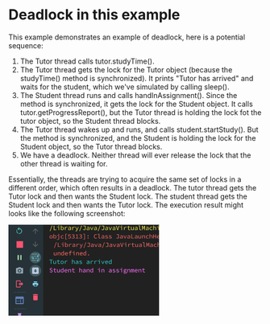 # Deadlock in this example

This example demonstrates an example of deadlock, here is a potential sequence:

1. The Tutor thread calls tutor.studyTime().
2. The Tutor thread gets the lock for the Tutor object (because the studyTime() method is synchronized). It prints "Tutor has arrived" and waits for the student, which we've simulated by calling sleep().
3. The Student thread runs and calls handInAssignment(). Since the method is synchronized, it gets the lock for the Student object. It calls tutor.getProgressReport(), but the Tutor thread is holding the lock fot the tutor object, so the Student thread blocks.
4. The Tutor thread wakes up and runs, and calls student.startStudy(). But the method is synchronized, and the Student is holding the lock for the Student object, so the Tutor thread blocks.
5. We have a deadlock. Neither thread will ever release the lock that the other thread is waiting for.

Essentially, the threads are trying to acquire the same set of locks in a different order, which often results in a deadlock. The tutor thread gets the Tutor lock and then wants the Student lock. The student thread gets the Student lock and then wants the Tutor lock.
The execution result might looks like the following screenshot:

<img src="./deadlock.png" width="299" height="181"/><br/>
